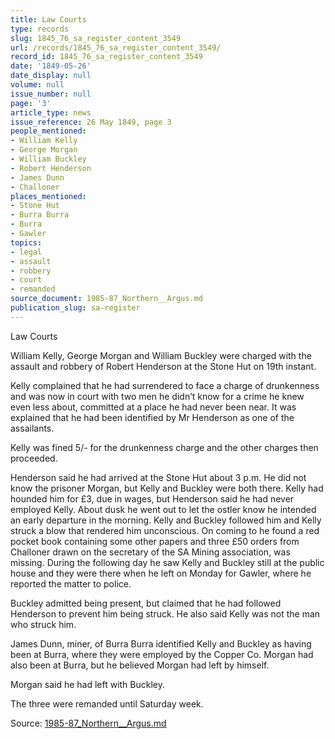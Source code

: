 ```yaml
---
title: Law Courts
type: records
slug: 1845_76_sa_register_content_3549
url: /records/1845_76_sa_register_content_3549/
record_id: 1845_76_sa_register_content_3549
date: '1849-05-26'
date_display: null
volume: null
issue_number: null
page: '3'
article_type: news
issue_reference: 26 May 1849, page 3
people_mentioned:
- William Kelly
- George Morgan
- William Buckley
- Robert Henderson
- James Dunn
- Challoner
places_mentioned:
- Stone Hut
- Burra Burra
- Burra
- Gawler
topics:
- legal
- assault
- robbery
- court
- remanded
source_document: 1985-87_Northern__Argus.md
publication_slug: sa-register
---
```


Law Courts

William Kelly, George Morgan and William Buckley were charged with the assault and robbery of Robert Henderson at the Stone Hut on 19th instant.

Kelly complained that he had surrendered to face a charge of drunkenness and was now in court with two men he didn’t know for a crime he knew even less about, committed at a place he had never been near.  It was explained that he had been identified by Mr Henderson as one of the assailants.

Kelly was fined 5/- for the drunkenness charge and the other charges then proceeded.

Henderson said he had arrived at the Stone Hut about 3 p.m.  He did not know the prisoner Morgan, but Kelly and Buckley were both there.  Kelly had hounded him for £3, due in wages, but Henderson said he had never employed Kelly.  About dusk he went out to let the ostler know he intended an early departure in the morning.  Kelly and Buckley followed him and Kelly struck a blow that rendered him unconscious.  On coming to he found a red pocket book containing some other papers and three £50 orders from Challoner drawn on the secretary of the SA Mining association, was missing.  During the following day he saw Kelly and Buckley still at the public house and they were there when he left on Monday for Gawler, where he reported the matter to police.

Buckley admitted being present, but claimed that he had followed Henderson to prevent him being struck.  He also said Kelly was not the man who struck him.

James Dunn, miner, of Burra Burra identified Kelly and Buckley as having been at Burra, where they were employed by the Copper Co.  Morgan had also been at Burra, but he believed Morgan had left by himself.

Morgan said he had left with Buckley.

The three were remanded until Saturday week.

Source: [1985-87_Northern__Argus.md](/downloads/markdown/1985-87_Northern__Argus.md)
